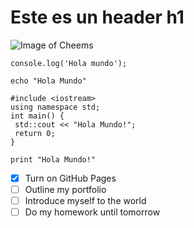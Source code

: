 # Este es un header h1
![Image of Cheems](https://s.hdnux.com/photos/01/16/07/61/20479087/16/1200x0.jpg)
```
console.log('Hola mundo');
```
```
echo "Hola Mundo"
```
```
#include <iostream>
using namespace std;
int main() {
 std::cout << "Hola Mundo!";
 return 0;
}
```
```
print "Hola Mundo!"
```
- [x] Turn on GitHub Pages
- [ ] Outline my portfolio
- [ ] Introduce myself to the world
- [ ] Do my homework until tomorrow
